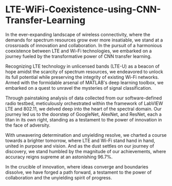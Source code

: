 # LTE-WiFi-Coexistence-using-CNN-Transfer-Learning
In the ever-expanding landscape of wireless connectivity, where the demands for spectrum resources grow ever more insatiable, we stand at a crossroads of innovation and collaboration. In the pursuit of a harmonious coexistence between LTE and Wi-Fi technologies, we embarked on a journey fueled by the transformative power of CNN transfer learning.

Recognizing LTE technology in unlicensed bands (LTE-U) as a beacon of hope amidst the scarcity of spectrum resources, we endeavored to unlock its full potential while preserving the integrity of existing Wi-Fi networks. Armed with the formidable arsenal of MATLAB's deep learning toolbox, we embarked on a quest to unravel the mysteries of signal classification.

Through painstaking analysis of data collected from our software-defined radio testbed, meticulously orchestrated within the framework of LabVIEW LTE and 802.11, we delved deep into the heart of the spectral domain. Our journey led us to the doorstep of GoogleNet, AlexNet, and ResNet, each a titan in its own right, standing as a testament to the power of innovation in the face of adversity.

With unwavering determination and unyielding resolve, we charted a course towards a brighter tomorrow, where LTE and Wi-Fi stand hand in hand, united in purpose and vision. And as the dust settles on our journey of discovery, we stand humbled by the magnitude of our achievements, where accuracy reigns supreme at an astonishing 96.7%.

In the crucible of innovation, where ideas converge and boundaries dissolve, we have forged a path forward, a testament to the power of collaboration and the unyielding spirit of progress.
